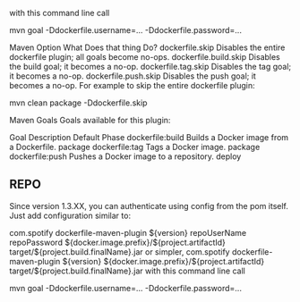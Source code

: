 with this command line call

mvn goal -Ddockerfile.username=... -Ddockerfile.password=...

Maven Option    What Does that thing Do?
dockerfile.skip    Disables the entire dockerfile plugin; all goals become no-ops.
dockerfile.build.skip    Disables the build goal; it becomes a no-op.
dockerfile.tag.skip    Disables the tag goal; it becomes a no-op.
dockerfile.push.skip    Disables the push goal; it becomes a no-op.
For example to skip the entire dockerfile plugin:

mvn clean package -Ddockerfile.skip

Maven Goals
Goals available for this plugin:

Goal    Description    Default Phase
dockerfile:build    Builds a Docker image from a Dockerfile.    package
dockerfile:tag    Tags a Docker image.    package
dockerfile:push    Pushes a Docker image to a repository.    deploy

REPO
----
Since version 1.3.XX, you can authenticate using config from the pom itself. Just add configuration similar to:

 <plugin>
    <groupId>com.spotify</groupId>
    <artifactId>dockerfile-maven-plugin</artifactId>
    <version>${version}</version>
    <configuration>
        <username>repoUserName</username>
        <password>repoPassword</password>
        <repository>${docker.image.prefix}/${project.artifactId}</repository>
        <buildArgs>
            <JAR_FILE>target/${project.build.finalName}.jar</JAR_FILE>
        </buildArgs>
    </configuration>
</plugin>
or simpler,

 <plugin>
    <groupId>com.spotify</groupId>
    <artifactId>dockerfile-maven-plugin</artifactId>
    <version>${version}</version>
    <configuration>
        <repository>${docker.image.prefix}/${project.artifactId}</repository>
        <buildArgs>
            <JAR_FILE>target/${project.build.finalName}.jar</JAR_FILE>
        </buildArgs>
    </configuration>
</plugin>
with this command line call

mvn goal -Ddockerfile.username=... -Ddockerfile.password=...

